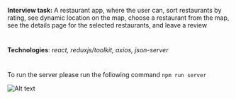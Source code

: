**Interview task:**
A restaurant app, where the user can, sort restaurants by rating,
see dynamic location on the map, choose a restaurant from the map,
see the details page for the selected restaurants, and leave a review
#
**Technologies**: *react, reduxjs/toolkit, axios, json-server*

#
To run the server please run the following command
```npm run server```

![Alt text](./screenshot.png?raw=true)
